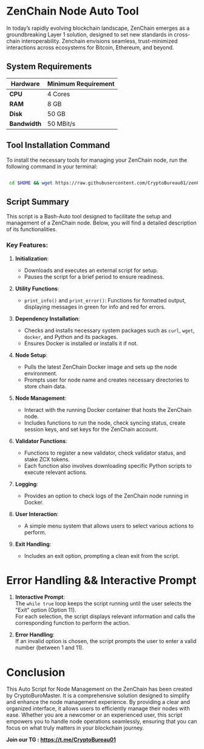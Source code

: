 
# ZenChain Node Auto Tool

In today’s rapidly evolving blockchain landscape, ZenChain emerges as a groundbreaking Layer 1 solution, designed to set new standards in cross-chain interoperability. Zenchain envisions seamless, trust-minimized interactions across ecosystems for Bitcoin, Ethereum, and beyond.

## System Requirements

| **Hardware** | **Minimum Requirement** |
|--------------|-------------------------|
| **CPU**      | 4 Cores                 |
| **RAM**      | 8 GB                    |
| **Disk**     | 50 GB                   |
| **Bandwidth**| 50 MBit/s               |

## Tool Installation Command

To install the necessary tools for managing your ZenChain node, run the following command in your terminal:

```bash

 cd $HOME && wget https://raw.githubusercontent.com/CryptoBureau01/zenChain/main/zenchain.sh && chmod +x zenchain.sh && ./zenchain.sh
```


## Script Summary

This script is a Bash-Auto tool designed to facilitate the setup and management of a ZenChain node. Below, you will find a detailed description of its functionalities.

### Key Features:

1. **Initialization**:
   - Downloads and executes an external script for setup.
   - Pauses the script for a brief period to ensure readiness.

2. **Utility Functions**:
   - `print_info()` and `print_error()`: Functions for formatted output, displaying messages in green for info and red for errors.

3. **Dependency Installation**:
   - Checks and installs necessary system packages such as `curl`, `wget`, `docker`, and Python and its packages.
   - Ensures Docker is installed or installs it if not.

4. **Node Setup**:
   - Pulls the latest ZenChain Docker image and sets up the node environment.
   - Prompts user for node name and creates necessary directories to store chain data.

5. **Node Management**:
   - Interact with the running Docker container that hosts the ZenChain node.
   - Includes functions to run the node, check syncing status, create session keys, and set keys for the ZenChain account.

6. **Validator Functions**:
   - Functions to register a new validator, check validator status, and stake ZCX tokens.
   - Each function also involves downloading specific Python scripts to execute relevant actions.

7. **Logging**:
   - Provides an option to check logs of the ZenChain node running in Docker.

8. **User Interaction**:
   - A simple menu system that allows users to select various actions to perform.

9. **Exit Handling**:
   - Includes an exit option, prompting a clean exit from the script.
  


# Error Handling && Interactive Prompt
1. **Interactive Prompt**:  
   The `while true` loop keeps the script running until the user selects the "Exit" option (Option 11).  
   For each selection, the script displays relevant information and calls the corresponding function to perform the action.

2. **Error Handling**:  
   If an invalid option is chosen, the script prompts the user to enter a valid number (between 1 and 11).



# Conclusion
This Auto Script for Node Management on the ZenChain has been created by CryptoBuroMaster. It is a comprehensive solution designed to simplify and enhance the node management experience. By providing a clear and organized interface, it allows users to efficiently manage their nodes with ease. Whether you are a newcomer or an experienced user, this script empowers you to handle node operations seamlessly, ensuring that you can focus on what truly matters in your blockchain journey.


**Join our TG : https://t.me/CryptoBureau01**
